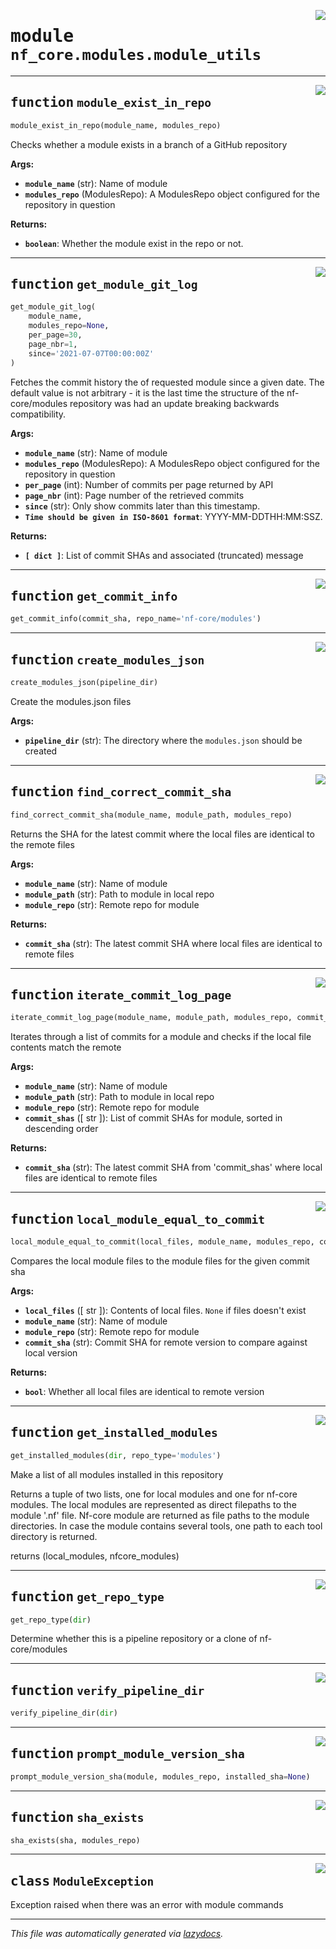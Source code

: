 <!-- markdownlint-disable -->

<a href="../../../../../../tools/nf_core/modules/module_utils.py#L0"><img align="right" style="float:right;" src="https://img.shields.io/badge/-source-cccccc?style=flat-square"></a>

# <kbd>module</kbd> `nf_core.modules.module_utils`

---

<a href="../../../../../../tools/nf_core/modules/module_utils.py#L25"><img align="right" style="float:right;" src="https://img.shields.io/badge/-source-cccccc?style=flat-square"></a>

## <kbd>function</kbd> `module_exist_in_repo`

```python
module_exist_in_repo(module_name, modules_repo)
```

Checks whether a module exists in a branch of a GitHub repository

**Args:**

- <b>`module_name`</b> (str): Name of module
- <b>`modules_repo`</b> (ModulesRepo): A ModulesRepo object configured for the repository in question

**Returns:**

- <b>`boolean`</b>: Whether the module exist in the repo or not.

---

<a href="../../../../../../tools/nf_core/modules/module_utils.py#L42"><img align="right" style="float:right;" src="https://img.shields.io/badge/-source-cccccc?style=flat-square"></a>

## <kbd>function</kbd> `get_module_git_log`

```python
get_module_git_log(
    module_name,
    modules_repo=None,
    per_page=30,
    page_nbr=1,
    since='2021-07-07T00:00:00Z'
)
```

Fetches the commit history the of requested module since a given date. The default value is not arbitrary - it is the last time the structure of the nf-core/modules repository was had an update breaking backwards compatibility.

**Args:**

- <b>`module_name`</b> (str): Name of module
- <b>`modules_repo`</b> (ModulesRepo): A ModulesRepo object configured for the repository in question
- <b>`per_page`</b> (int): Number of commits per page returned by API
- <b>`page_nbr`</b> (int): Page number of the retrieved commits
- <b>`since`</b> (str): Only show commits later than this timestamp.
- <b>`Time should be given in ISO-8601 format`</b>: YYYY-MM-DDTHH:MM:SSZ.

**Returns:**

- <b>`[ dict ]`</b>: List of commit SHAs and associated (truncated) message

---

<a href="../../../../../../tools/nf_core/modules/module_utils.py#L88"><img align="right" style="float:right;" src="https://img.shields.io/badge/-source-cccccc?style=flat-square"></a>

## <kbd>function</kbd> `get_commit_info`

```python
get_commit_info(commit_sha, repo_name='nf-core/modules')
```

---

<a href="../../../../../../tools/nf_core/modules/module_utils.py#L121"><img align="right" style="float:right;" src="https://img.shields.io/badge/-source-cccccc?style=flat-square"></a>

## <kbd>function</kbd> `create_modules_json`

```python
create_modules_json(pipeline_dir)
```

Create the modules.json files

**Args:**

- <b>`pipeline_dir`</b> (str): The directory where the `modules.json` should be created

---

<a href="../../../../../../tools/nf_core/modules/module_utils.py#L190"><img align="right" style="float:right;" src="https://img.shields.io/badge/-source-cccccc?style=flat-square"></a>

## <kbd>function</kbd> `find_correct_commit_sha`

```python
find_correct_commit_sha(module_name, module_path, modules_repo)
```

Returns the SHA for the latest commit where the local files are identical to the remote files

**Args:**

- <b>`module_name`</b> (str): Name of module
- <b>`module_path`</b> (str): Path to module in local repo
- <b>`module_repo`</b> (str): Remote repo for module

**Returns:**

- <b>`commit_sha`</b> (str): The latest commit SHA where local files are identical to remote files

---

<a href="../../../../../../tools/nf_core/modules/module_utils.py#L218"><img align="right" style="float:right;" src="https://img.shields.io/badge/-source-cccccc?style=flat-square"></a>

## <kbd>function</kbd> `iterate_commit_log_page`

```python
iterate_commit_log_page(module_name, module_path, modules_repo, commit_shas)
```

Iterates through a list of commits for a module and checks if the local file contents match the remote

**Args:**

- <b>`module_name`</b> (str): Name of module
- <b>`module_path`</b> (str): Path to module in local repo
- <b>`module_repo`</b> (str): Remote repo for module
- <b>`commit_shas`</b> ([ str ]): List of commit SHAs for module, sorted in descending order

**Returns:**

- <b>`commit_sha`</b> (str): The latest commit SHA from 'commit_shas' where local files are identical to remote files

---

<a href="../../../../../../tools/nf_core/modules/module_utils.py#L245"><img align="right" style="float:right;" src="https://img.shields.io/badge/-source-cccccc?style=flat-square"></a>

## <kbd>function</kbd> `local_module_equal_to_commit`

```python
local_module_equal_to_commit(local_files, module_name, modules_repo, commit_sha)
```

Compares the local module files to the module files for the given commit sha

**Args:**

- <b>`local_files`</b> ([ str ]): Contents of local files. `None` if files doesn't exist
- <b>`module_name`</b> (str): Name of module
- <b>`module_repo`</b> (str): Remote repo for module
- <b>`commit_sha`</b> (str): Commit SHA for remote version to compare against local version

**Returns:**

- <b>`bool`</b>: Whether all local files are identical to remote version

---

<a href="../../../../../../tools/nf_core/modules/module_utils.py#L284"><img align="right" style="float:right;" src="https://img.shields.io/badge/-source-cccccc?style=flat-square"></a>

## <kbd>function</kbd> `get_installed_modules`

```python
get_installed_modules(dir, repo_type='modules')
```

Make a list of all modules installed in this repository

Returns a tuple of two lists, one for local modules and one for nf-core modules. The local modules are represented as direct filepaths to the module '.nf' file. Nf-core module are returned as file paths to the module directories. In case the module contains several tools, one path to each tool directory is returned.

returns (local_modules, nfcore_modules)

---

<a href="../../../../../../tools/nf_core/modules/module_utils.py#L340"><img align="right" style="float:right;" src="https://img.shields.io/badge/-source-cccccc?style=flat-square"></a>

## <kbd>function</kbd> `get_repo_type`

```python
get_repo_type(dir)
```

Determine whether this is a pipeline repository or a clone of nf-core/modules

---

<a href="../../../../../../tools/nf_core/modules/module_utils.py#L360"><img align="right" style="float:right;" src="https://img.shields.io/badge/-source-cccccc?style=flat-square"></a>

## <kbd>function</kbd> `verify_pipeline_dir`

```python
verify_pipeline_dir(dir)
```

---

<a href="../../../../../../tools/nf_core/modules/module_utils.py#L390"><img align="right" style="float:right;" src="https://img.shields.io/badge/-source-cccccc?style=flat-square"></a>

## <kbd>function</kbd> `prompt_module_version_sha`

```python
prompt_module_version_sha(module, modules_repo, installed_sha=None)
```

---

<a href="../../../../../../tools/nf_core/modules/module_utils.py#L434"><img align="right" style="float:right;" src="https://img.shields.io/badge/-source-cccccc?style=flat-square"></a>

## <kbd>function</kbd> `sha_exists`

```python
sha_exists(sha, modules_repo)
```

---

<a href="../../../../../../tools/nf_core/modules/module_utils.py#L19"><img align="right" style="float:right;" src="https://img.shields.io/badge/-source-cccccc?style=flat-square"></a>

## <kbd>class</kbd> `ModuleException`

Exception raised when there was an error with module commands

---

_This file was automatically generated via [lazydocs](https://github.com/ml-tooling/lazydocs)._
